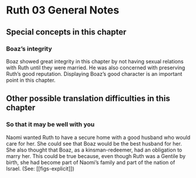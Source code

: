 # Ruth 03 General Notes

## Special concepts in this chapter

### Boaz’s integrity

Boaz showed great integrity in this chapter by not having sexual relations with Ruth until they were married. He was also concerned with preserving Ruth’s good reputation. Displaying Boaz’s good character is an important point in this chapter.

## Other possible translation difficulties in this chapter

### **So that it may be well with you**

Naomi wanted Ruth to have a secure home with a good husband who would care for her. She could see that Boaz would be the best husband for her. She also thought that Boaz, as a kinsman-redeemer, had an obligation to marry her. This could be true because, even though Ruth was a Gentile by birth, she had become part of Naomi’s family and part of the nation of Israel. (See: [[figs-explicit]])